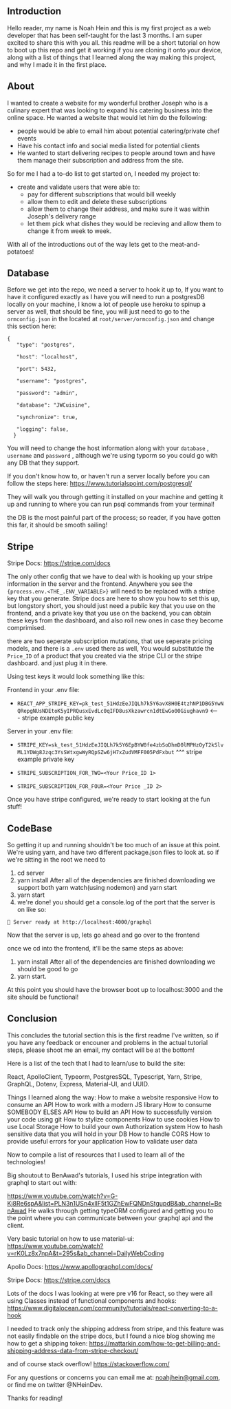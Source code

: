 ## Introduction
Hello reader, my name is Noah Hein and this is my first project as a web developer that has been self-taught for the last 3 months. I am super excited to share this with you all. this readme will be a short tutorial on how to boot up this repo and get it working if you are cloning it onto your device, along with a list of things that I learned along the way making this project, and why I made it in the first place.

## About
I wanted to create a website for my wonderful brother Joseph who is a culinary expert that was looking to expand his catering business into the online space. 
He wanted a website that would let him do the following:
* people would be able to email him about potential catering/private chef events
* Have his contact info and social media listed for potential clients
* He wanted to start delivering recipes to people around town and have them manage their subscription and address from the site.

So for me I had a to-do list to get started on, I needed my project to:
* create and validate users that were able to:
   * pay for different subscriptions that would bill weekly
   * allow them to edit and delete these subscriptions
   * allow them to change their address, and make sure it was within Joseph's delivery range
   * let them pick what dishes they would be recieving and allow them to change it from week to week.


With all of the introductions out of the way lets get to the meat-and-potatoes!

## Database






Before we get into the repo, we need a server to hook it up to, If you want to have it configured exactly as I have you will need to run a postgresDB locally on your machine, I know a lot of people use heroku to spinup a server as well, that should be fine, you will just need to go to the `ormconfig.json` in the located at `root/server/ormconfig.json` and change this section here:
```
{
   "type": "postgres",
   
   "host": "localhost",
   
   "port": 5432,
   
   "username": "postgres",
   
   "password": "admin",
   
   "database": "JWCuisine",
   
   "synchronize": true,
   
   "logging": false,
  } 
  ```
You will need to change the host information along with your ` database ` , ` username `  and ` password ` , although we're using typorm so you could go with any DB  that they support.

If you don't know how to, or haven't run a server locally before you can follow the steps here:  https://www.tutorialspoint.com/postgresql/

They will walk you through getting it installed on your machine and getting it up and running to where you can run psql commands from your terminal!

the DB is the most painful part of the process; so  reader, if you have gotten this far, it should be smooth sailing!

## Stripe

Stripe Docs:
https://stripe.com/docs



The only other config that we have to deal with is hooking up your stripe information in the server and the frontend. Anywhere you see the ` {process.env.<THE_.ENV_VARIABLE>} `
will need to be replaced with a stripe key that you generate. Stripe docs are here to show you how to set this up, but longstory short, you should just need a public key that you use on the frontend, and a private key that you use on the backend, you can obtain these keys from the dashboard, and also roll new ones in case they become comprimised.

there are two seperate subscription mutations, that use seperate pricing models, and there is a `.env` used there as well, You would substitutde the `Price_ID` of a product that you created via the stripe CLI or the stripe dashboard. and just plug it in there.

Using test keys it would look something like this:

 Frontend in your .env file:

* `REACT_APP_STRIPE_KEY=pk_test_51HdzEeJIQLh7k5Y6avX8H0E4tzhNP1DBG5YwNQRepgNUsNDEtoK5yIPRQusxEvdLc0qIFD8usXkzawrcn1dtEwGo00Giughavn9` 
   <--- stripe example public key

 Server in your .env file:

* `STRIPE_KEY=sk_test_51HdzEeJIQLh7k5Y6EpBYW0fe4zbSoDhmD0lMPHzOyT2kSlvML1YDWg8Jzqc3YsSWtxgwWyRQpSZw6jH7xZudVMFF005PdFxbut` 
   ^^^ stripe example private key

* `STRIPE_SUBSCRIPTION_FOR_TWO=<Your Price_ID 1>`

* `STRIPE_SUBSCRIPTION_FOR_FOUR=<Your Price _ID 2>`

Once you have stripe configured, we're ready to start looking at the fun stuff!


## CodeBase

So getting it up and running shouldn't be too much of an issue at this point. We're using yarn, and have two different package.json files to look at. so if we're sitting in the root we need to

1. cd server
2. yarn install
After all of the dependencies are finished downloading we support both yarn watch(using nodemon) and yarn start
3. yarn start
4. we're done! you should get a console.log of the port that the server is on like so:

`🚀 Server ready at http://localhost:4000/graphql`

Now that the server is up, lets go ahead and go over to the frontend

once we cd into the frontend, it'll be the same steps as above:

1. yarn install
After all of the dependencies are finished downloading we should be good to go
2. yarn start.

At this point you should have the browser boot up to localhost:3000 and the site should be functional!

## Conclusion

This concludes the tutorial section this is the first readme I've written, so if you have any feedback or encouner and problems in the actual tutorial steps, please shoot me an email, my contact will be at the bottom!

Here is a list of the tech that I had to learn/use to build the site:

React, ApolloClient, Typeorm, PostgresSQL, Typescript, Yarn, Stripe, GraphQL, Dotenv, Express, Material-UI, and UUID.

Things I learned along the way:
How to make a website responsive
How to consume an API
How to work with a modern JS library
How to consume SOMEBODY ELSES API
How to build an API
How to successfully version your code using git
How to stylize components
How to use cookies
How to use Local Storage
How to build your own Authorization system
How to hash sensitive data that you will hold in your DB
How to handle CORS
How to provide useful errors for your application
How to validate user data

Now to compile a list of resources that I used to learn all of the technologies!

Big shoutout to BenAwad's tutorials, I used his stripe integration with graphql to start out with:

https://www.youtube.com/watch?v=G-Kj8Re6spA&list=PLN3n1USn4xllF5t1GZhEwFQNDnStgupdB&ab_channel=BenAwad
He walks through getting typeORM configured and getting you to the point where you can communicate between your graphql api and the client.

Very basic tutorial on how to use material-ui:
https://www.youtube.com/watch?v=rK0Lz8x7npA&t=295s&ab_channel=DailyWebCoding

Apollo Docs:
https://www.apollographql.com/docs/

Stripe Docs:
https://stripe.com/docs

Lots of the docs I was looking at were pre v16 for React, so they were all using Classes instead of functional components and hooks:
https://www.digitalocean.com/community/tutorials/react-converting-to-a-hook

I needed to track only the shipping address from stripe, and this feature was not easily findable on the stripe docs, but I found a nice blog showing me how to get a shipping token:
https://mattarkin.com/how-to-get-billing-and-shipping-address-data-from-stripe-checkout/

and of course stack overflow!
https://stackoverflow.com/

For any questions or concerns you can email me at: noahjhein@gmail.com, or find me on twitter @NHeinDev.

Thanks for reading!
